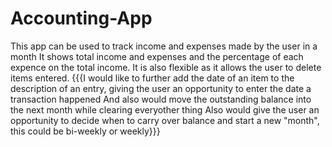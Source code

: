 # Accounting-App
This app can be used to track income and expenses made by the user in a month
It shows total income and expenses and the percentage of each expence on the total income.
It is also flexible as it allows the user to delete items entered.
{{{I would like to further add the date of an item to the description of an entry, giving the user an opportunity to enter the date a transaction happened
And also would move the outstanding balance into the next month while clearing everyother thing
Also would give the user an opportunity to decide when to carry over balance and start a new "month", this could be bi-weekly or weekly}}}
